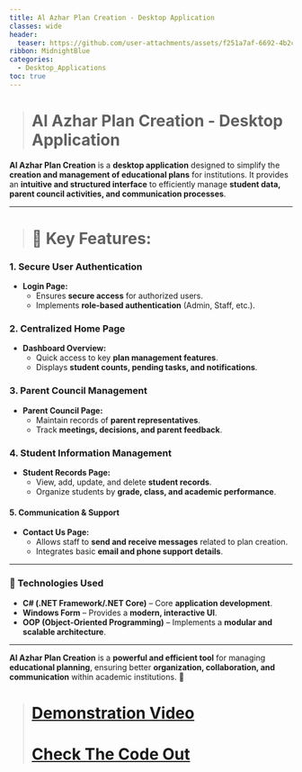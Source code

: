 ```yaml
---
title: Al Azhar Plan Creation - Desktop Application
classes: wide
header:
  teaser: https://github.com/user-attachments/assets/f251a7af-6692-4b2c-9e82-ed72d6cc7041
ribbon: MidnightBlue
categories:
  - Desktop_Applications
toc: true
---
```


> # **Al Azhar Plan Creation - Desktop Application**  
**Al Azhar Plan Creation** is a **desktop application** designed to simplify the **creation and management of educational plans** for institutions. It provides an **intuitive and structured interface** to efficiently manage **student data, parent council activities, and communication processes**.

---

> # **🔹 Key Features:**

### **1. Secure User Authentication**
- **Login Page:**  
  - Ensures **secure access** for authorized users.  
  - Implements **role-based authentication** (Admin, Staff, etc.).  

### **2. Centralized Home Page**
- **Dashboard Overview:**  
  - Quick access to key **plan management features**.  
  - Displays **student counts, pending tasks, and notifications**.  

### **3. Parent Council Management**
- **Parent Council Page:**  
  - Maintain records of **parent representatives**.  
  - Track **meetings, decisions, and parent feedback**.  

### **4. Student Information Management**
- **Student Records Page:**  
  - View, add, update, and delete **student records**.  
  - Organize students by **grade, class, and academic performance**.  

#### **5. Communication & Support**
- **Contact Us Page:**  
  - Allows staff to **send and receive messages** related to plan creation.  
  - Integrates basic **email and phone support details**.  

---

### **🔹 Technologies Used**
- **C# (.NET Framework/.NET Core)** – Core **application development**.  
- **Windows Form** – Provides a **modern, interactive UI**.  
- **OOP (Object-Oriented Programming)** – Implements a **modular and scalable architecture**.  

---

**Al Azhar Plan Creation** is a **powerful and efficient tool** for managing **educational planning**, ensuring better **organization, collaboration, and communication** within academic institutions. 🚀




> # [Demonstration Video](https://drive.google.com/file/d/14wGLyWYPEtq5N_OS96dUBJOUsWU-lE4X/view?usp=drive_link)
> # [Check The Code Out](https://github.com/HusseinAdel7/Windows_Forms_Applications/tree/main/%D8%A7%D9%84%D8%A3%D8%B2%D9%87%D8%B1%20%D8%A7%D9%84%D8%B4%D8%B1%D9%8A%D9%81/%D8%A7%D9%84%D8%A3%D8%B2%D9%87%D8%B1%20%D8%A7%D9%84%D8%B4%D8%B1%D9%8A%D9%81)
